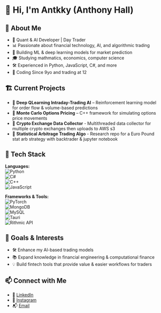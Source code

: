 # 👋 Hi, I'm Antkky (Anthony Hall)

## 🚀 About Me
- 🏦 Quant & AI Developer | Day Trader
- 📊 Passionate about financial technology, AI, and algorithmic trading
- 🤖 Building ML & deep learning models for market prediction
- 🎓 Studying mathmatics, economics, computer science
- 🛠️ Experienced in Python, JavaScript, C#, and more
- 👶 Coding Since 9yo and trading at 12

## 🏗️ Current Projects
- 🔹 **Deep QLearning Intraday-Trading AI** – Reinforcement learning model for order flow & volume-based predictions
- 🔹 **Monte Carlo Options Pricing** – C++ framework for simulating options price movements
- 🔹 **Crypto Exchange Data Collector** - Multithreaded data collector for multiple crypto exchanges then uploads to AWS s3
- 🔹 **Statistical Arbitrage Trading Algo** - Research repo for a Euro Pound stat arb strategy with backtrader & jupyter notebook

## 🔧 Tech Stack
**Languages:**  
![Python](https://img.shields.io/badge/Python-3776AB?style=for-the-badge&logo=python&logoColor=white)  
![C#](https://img.shields.io/badge/C%23-239120?style=for-the-badge&logo=csharp&logoColor=white)  
![C++](https://img.shields.io/badge/C++-00599C?style=for-the-badge&logo=cplusplus&logoColor=white)  
![JavaScript](https://img.shields.io/badge/JavaScript-F7DF1E?style=for-the-badge&logo=javascript&logoColor=black)  

**Frameworks & Tools:**  
![PyTorch](https://img.shields.io/badge/PyTorch-EE4C2C?style=for-the-badge&logo=pytorch&logoColor=white)  
![MongoDB](https://img.shields.io/badge/MongoDB-47A248?style=for-the-badge&logo=mongodb&logoColor=white)  
![MySQL](https://img.shields.io/badge/MySQL-lightgrey?style=for-the-badge&logo=mysql&logoColor=white)  
![Tauri](https://img.shields.io/badge/Tauri-FFC131?style=for-the-badge&logo=tauri&logoColor=black)  
![Rithmic API](https://img.shields.io/badge/Rithmic-000000?style=for-the-badge&logoColor=white)  

## 🎯 Goals & Interests  
- 🛠️ Enhance my AI-based trading models  
- 📚 Expand knowledge in financial engineering & computational finance
- 💡 Build fintech tools that provide value & easier workflows for traders

## 📫 Connect with Me
- 💼 [LinkedIn](www.linkedin.com/in/antkky)
- 📝 [Instagram](https://www.instagram.com/antkkyx)
- 📬 [Email](mailto:anthony@hallcapital.org)
